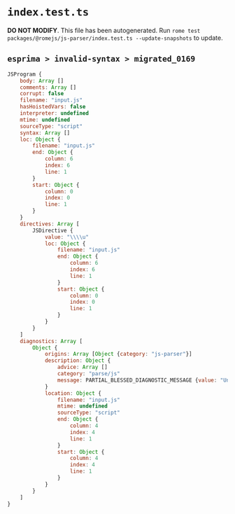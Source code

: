 # `index.test.ts`

**DO NOT MODIFY**. This file has been autogenerated. Run `rome test packages/@romejs/js-parser/index.test.ts --update-snapshots` to update.

## `esprima > invalid-syntax > migrated_0169`

```javascript
JSProgram {
	body: Array []
	comments: Array []
	corrupt: false
	filename: "input.js"
	hasHoistedVars: false
	interpreter: undefined
	mtime: undefined
	sourceType: "script"
	syntax: Array []
	loc: Object {
		filename: "input.js"
		end: Object {
			column: 6
			index: 6
			line: 1
		}
		start: Object {
			column: 0
			index: 0
			line: 1
		}
	}
	directives: Array [
		JSDirective {
			value: "\\\\u"
			loc: Object {
				filename: "input.js"
				end: Object {
					column: 6
					index: 6
					line: 1
				}
				start: Object {
					column: 0
					index: 0
					line: 1
				}
			}
		}
	]
	diagnostics: Array [
		Object {
			origins: Array [Object {category: "js-parser"}]
			description: Object {
				advice: Array []
				category: "parse/js"
				message: PARTIAL_BLESSED_DIAGNOSTIC_MESSAGE {value: "Unterminated string constant"}
			}
			location: Object {
				filename: "input.js"
				mtime: undefined
				sourceType: "script"
				end: Object {
					column: 4
					index: 4
					line: 1
				}
				start: Object {
					column: 4
					index: 4
					line: 1
				}
			}
		}
	]
}
```
